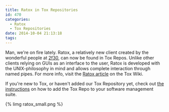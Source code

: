 ```yaml
---
title: Ratox in Tox Repositories
id: 470
categories:
  - Ratox
  - Tox Repositories
date: 2014-10-04 21:13:18
tags:
---
```


Man, we're on fire lately. Ratox, a relatively new client created by the wonderful people at [2f30](www.2f30.org), can now be found in Tox Repos. Unlike other clients relying on GUIs as an interface to the user, Ratox is developed with the UNIX-philosophy in mind and allows complete interaction through named pipes. For more info, visit the [Ratox article](https://wiki.tox.im/Ratox) on the Tox Wiki.
<!-- more -->
If you're new to Tox, or haven't added our Tox Repository yet, check out [the instructions](https://wiki.tox.im/Binaries#Repositories) on how to add the Tox Repo to your software management suite.

{% limg ratox_small.png %}
